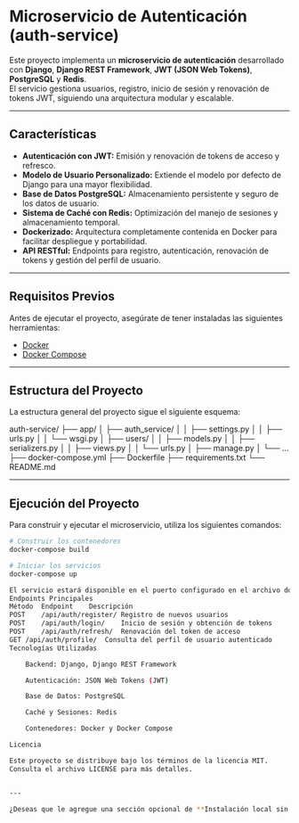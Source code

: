 # Microservicio de Autenticación (auth-service)

Este proyecto implementa un **microservicio de autenticación** desarrollado con **Django**, **Django REST Framework**, **JWT (JSON Web Tokens)**, **PostgreSQL** y **Redis**.  
El servicio gestiona usuarios, registro, inicio de sesión y renovación de tokens JWT, siguiendo una arquitectura modular y escalable.

---

## Características

- **Autenticación con JWT:** Emisión y renovación de tokens de acceso y refresco.
- **Modelo de Usuario Personalizado:** Extiende el modelo por defecto de Django para una mayor flexibilidad.
- **Base de Datos PostgreSQL:** Almacenamiento persistente y seguro de los datos de usuario.
- **Sistema de Caché con Redis:** Optimización del manejo de sesiones y almacenamiento temporal.
- **Dockerizado:** Arquitectura completamente contenida en Docker para facilitar despliegue y portabilidad.
- **API RESTful:** Endpoints para registro, autenticación, renovación de tokens y gestión del perfil de usuario.

---

## Requisitos Previos

Antes de ejecutar el proyecto, asegúrate de tener instaladas las siguientes herramientas:

- [Docker](https://www.docker.com/)
- [Docker Compose](https://docs.docker.com/compose/)

---

## Estructura del Proyecto

La estructura general del proyecto sigue el siguiente esquema:

auth-service/
├── app/
│ ├── auth_service/
│ │ ├── settings.py
│ │ ├── urls.py
│ │ └── wsgi.py
│ ├── users/
│ │ ├── models.py
│ │ ├── serializers.py
│ │ ├── views.py
│ │ └── urls.py
│ ├── manage.py
│ └── ...
├── docker-compose.yml
├── Dockerfile
├── requirements.txt
└── README.md


---

## Ejecución del Proyecto

Para construir y ejecutar el microservicio, utiliza los siguientes comandos:

```bash
# Construir los contenedores
docker-compose build

# Iniciar los servicios
docker-compose up

El servicio estará disponible en el puerto configurado en el archivo docker-compose.yml (por defecto http://localhost:8000).
Endpoints Principales
Método	Endpoint	Descripción
POST	/api/auth/register/	Registro de nuevos usuarios
POST	/api/auth/login/	Inicio de sesión y obtención de tokens
POST	/api/auth/refresh/	Renovación del token de acceso
GET	/api/auth/profile/	Consulta del perfil de usuario autenticado
Tecnologías Utilizadas

    Backend: Django, Django REST Framework

    Autenticación: JSON Web Tokens (JWT)

    Base de Datos: PostgreSQL

    Caché y Sesiones: Redis

    Contenedores: Docker y Docker Compose

Licencia

Este proyecto se distribuye bajo los términos de la licencia MIT.
Consulta el archivo LICENSE para más detalles.


---

¿Deseas que le agregue una sección opcional de **Instalación local sin Docker** (usando `venv` y `pip`)
